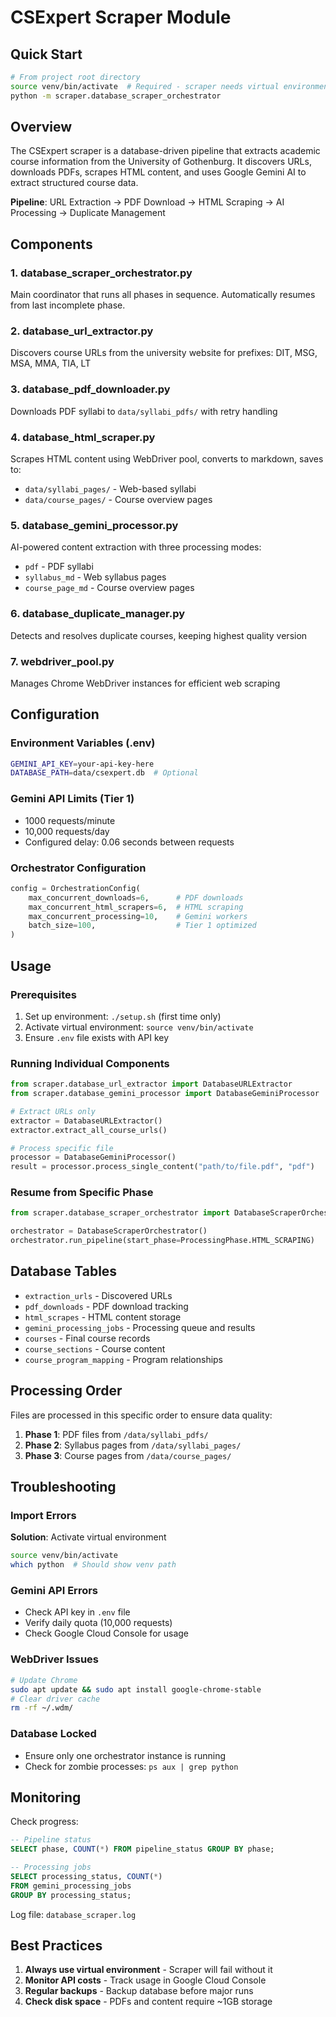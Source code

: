 # CSExpert Scraper Module

## Quick Start

```bash
# From project root directory
source venv/bin/activate  # Required - scraper needs virtual environment
python -m scraper.database_scraper_orchestrator
```

## Overview

The CSExpert scraper is a database-driven pipeline that extracts academic course information from the University of Gothenburg. It discovers URLs, downloads PDFs, scrapes HTML content, and uses Google Gemini AI to extract structured course data.

**Pipeline**: URL Extraction → PDF Download → HTML Scraping → AI Processing → Duplicate Management

## Components

### 1. **database_scraper_orchestrator.py**
Main coordinator that runs all phases in sequence. Automatically resumes from last incomplete phase.

### 2. **database_url_extractor.py**
Discovers course URLs from the university website for prefixes: DIT, MSG, MSA, MMA, TIA, LT

### 3. **database_pdf_downloader.py**
Downloads PDF syllabi to `data/syllabi_pdfs/` with retry handling

### 4. **database_html_scraper.py**
Scrapes HTML content using WebDriver pool, converts to markdown, saves to:
- `data/syllabi_pages/` - Web-based syllabi
- `data/course_pages/` - Course overview pages

### 5. **database_gemini_processor.py**
AI-powered content extraction with three processing modes:
- `pdf` - PDF syllabi
- `syllabus_md` - Web syllabus pages
- `course_page_md` - Course overview pages

### 6. **database_duplicate_manager.py**
Detects and resolves duplicate courses, keeping highest quality version

### 7. **webdriver_pool.py**
Manages Chrome WebDriver instances for efficient web scraping

## Configuration

### Environment Variables (.env)
```bash
GEMINI_API_KEY=your-api-key-here
DATABASE_PATH=data/csexpert.db  # Optional
```

### Gemini API Limits (Tier 1)
- 1000 requests/minute
- 10,000 requests/day
- Configured delay: 0.06 seconds between requests

### Orchestrator Configuration
```python
config = OrchestrationConfig(
    max_concurrent_downloads=6,      # PDF downloads
    max_concurrent_html_scrapers=6,  # HTML scraping
    max_concurrent_processing=10,    # Gemini workers
    batch_size=100,                  # Tier 1 optimized
)
```

## Usage

### Prerequisites
1. Set up environment: `./setup.sh` (first time only)
2. Activate virtual environment: `source venv/bin/activate`
3. Ensure `.env` file exists with API key

### Running Individual Components
```python
from scraper.database_url_extractor import DatabaseURLExtractor
from scraper.database_gemini_processor import DatabaseGeminiProcessor

# Extract URLs only
extractor = DatabaseURLExtractor()
extractor.extract_all_course_urls()

# Process specific file
processor = DatabaseGeminiProcessor()
result = processor.process_single_content("path/to/file.pdf", "pdf")
```

### Resume from Specific Phase
```python
from scraper.database_scraper_orchestrator import DatabaseScraperOrchestrator, ProcessingPhase

orchestrator = DatabaseScraperOrchestrator()
orchestrator.run_pipeline(start_phase=ProcessingPhase.HTML_SCRAPING)
```

## Database Tables

- `extraction_urls` - Discovered URLs
- `pdf_downloads` - PDF download tracking
- `html_scrapes` - HTML content storage
- `gemini_processing_jobs` - Processing queue and results
- `courses` - Final course records
- `course_sections` - Course content
- `course_program_mapping` - Program relationships

## Processing Order

Files are processed in this specific order to ensure data quality:
1. **Phase 1**: PDF files from `/data/syllabi_pdfs/`
2. **Phase 2**: Syllabus pages from `/data/syllabi_pages/`
3. **Phase 3**: Course pages from `/data/course_pages/`

## Troubleshooting

### Import Errors
**Solution**: Activate virtual environment
```bash
source venv/bin/activate
which python  # Should show venv path
```

### Gemini API Errors
- Check API key in `.env` file
- Verify daily quota (10,000 requests)
- Check Google Cloud Console for usage

### WebDriver Issues
```bash
# Update Chrome
sudo apt update && sudo apt install google-chrome-stable
# Clear driver cache
rm -rf ~/.wdm/
```

### Database Locked
- Ensure only one orchestrator instance is running
- Check for zombie processes: `ps aux | grep python`

## Monitoring

Check progress:
```sql
-- Pipeline status
SELECT phase, COUNT(*) FROM pipeline_status GROUP BY phase;

-- Processing jobs
SELECT processing_status, COUNT(*) 
FROM gemini_processing_jobs 
GROUP BY processing_status;
```

Log file: `database_scraper.log`

## Best Practices

1. **Always use virtual environment** - Scraper will fail without it
2. **Monitor API costs** - Track usage in Google Cloud Console
3. **Regular backups** - Backup database before major runs
4. **Check disk space** - PDFs and content require ~1GB storage